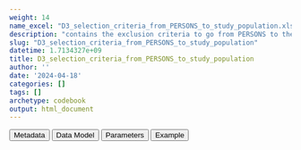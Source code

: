 ```yaml
---
weight: 14
name_excel: "D3_selection_criteria_from_PERSONS_to_study_population.xlsx"
description: "contains the exclusion criteria to go from PERSONS to the study population"
slug: "D3_selection_criteria_from_PERSONS_to_study_population"
datetime: 1.7134327e+09
title: D3_selection_criteria_from_PERSONS_to_study_population
author: ''
date: '2024-04-18'
categories: []
tags: []
archetype: codebook
output: html_document
---
```


<script src="/rmarkdown-libs/core-js/shim.min.js"></script>
<script src="/rmarkdown-libs/react/react.min.js"></script>
<script src="/rmarkdown-libs/react/react-dom.min.js"></script>
<script src="/rmarkdown-libs/reactwidget/react-tools.js"></script>
<script src="/rmarkdown-libs/htmlwidgets/htmlwidgets.js"></script>
<link href="/rmarkdown-libs/reactable/reactable.css" rel="stylesheet" />
<script src="/rmarkdown-libs/reactable-binding/reactable.js"></script>
<div class="tab">
<button class="tablinks" onclick="openCity(event, &#39;Metadata&#39;)" id="defaultOpen">Metadata</button>
<button class="tablinks" onclick="openCity(event, &#39;Data Model&#39;)">Data Model</button>
<button class="tablinks" onclick="openCity(event, &#39;Parameters&#39;)">Parameters</button>
<button class="tablinks" onclick="openCity(event, &#39;Example&#39;)">Example</button>
</div>
<div id="Metadata" class="tabcontent">
<div id="htmlwidget-1" class="reactable html-widget" style="width:auto;height:600px;"></div>
<script type="application/json" data-for="htmlwidget-1">{"x":{"tag":{"name":"Reactable","attribs":{"data":{"medatata_name":["Name of the dataset","Content of the dataset","Unit of observation","Dataset where the list of UoOs is fully listed and with 1 record per UoO","How many observations per UoO","Variables capturing the UoO","Primary key","Parameters",null,null,null,null,null,null,null,null,null,null,null,null],"metadata_content":["D3_selection_criteria_from_PERSONS_to_study_population","contains the exclusion criteria to go from PERSONS to the study population","a person in PERSON","PERSONS","1","person_id","person_id",null,null,null,null,null,null,null,null,null,null,null,null,null]},"columns":[{"id":"medatata_name","name":"medatata_name","type":"character"},{"id":"metadata_content","name":"metadata_content","type":"character"}],"sortable":false,"searchable":true,"pagination":false,"highlight":true,"bordered":true,"striped":true,"style":{"maxWidth":1800},"height":"600px","dataKey":"b061ac42494d36b92e2f2da50b84c73b"},"children":[]},"class":"reactR_markup"},"evals":[],"jsHooks":[]}</script>
</div>
<div id="Data Model" class="tabcontent">
<div id="htmlwidget-2" class="reactable html-widget" style="width:auto;height:600px;"></div>
<script type="application/json" data-for="htmlwidget-2">{"x":{"tag":{"name":"Reactable","attribs":{"data":{"VarName":["person_id","sex_or_date_of_birth_is_not_defined","birth_date_absurd","partial_date_of_death","no spells","all_spells_start_after_ending","no_spell_overlapping_the_study_period","no_spell_longer_than_365_days","all_spells_include_vax1_but_less_than_365_days_from_it","higher_doses_included_but_lower_doses_missing",null,null,null,null,null,null,null,null,null,null],"Description":["unique person identifier","in case some person has missing sex or date of birth","the birth date is before 1905","There is an infromation about year of death, but not month and day. This person needs to be excluded for this reason","person doesn't have any spells associated to him/her","all the spells start after ending","the person has no spell overlapping the study period by at least one day","there is no spell that both overlaps the study period andis longer than 365 days, or starts at birth","A person has a single spell which contains vax1 but the distace between vax1 and entry_spell_category is less than 365 days","There is a spell including the second vaccination that has a record of a dose > 1, but no dose 1, or a record of a dose > 2 and no dose 2, etc",null,null,null,null,null,null,null,null,null,null],"Format":["character","binary",null,"binary","binary","binary","binary","binary","binary","binary",null,null,null,null,null,null,null,null,null,null],"Vocabulary":["from CDM PERSONS","0 = both of them are present\r\n1 = birth date missing, sex missing or 'unknown'",null,"0 = no death or precise date of death\r\n1 = death with no day or month","0 = exists at least one spell for the person\r\n1 =otherwise","1 = all spells have entry_spell_category after exit_spell_category\r\n1 =otherwise","0 = there is at least one spell that overlaps the studty period (20th December 2020 - end of the study)\r\n1 = otherwise","0 = among the spells that overlap the study period, at least one is either starting at birth or is longer than 365 days\r\n1 = otherwise","1 = person has 1 spell with date_vax1 inside but has_vax1_before_365_days from D3_clean_spells is equal to 1\r\n0 = otherwise\r\n","0 = all the dates until the last available vaccine (2nd or 3rd) are recorded\r\n1 = otherwise",null,null,null,null,null,null,null,null,null,null],"Parameters":[null,null,null,null,null,null,null,null,null,null,null,null,null,null,null,null,null,null,null,null],"Notes and examples":["from PERSONS","note that sex = 'O' is ok could be non binary, 'undetermined' is possibly interssex","this criterion should not exclude too many people",null,null,null,"persons will be excluded if this variable is 1","note that persons having a spell overlapping the study period and starting at birth are not excluded by this criterion. persons will be excluded if this variable is 1",null,null,null,null,null,null,null,null,null,null,null,null],"Source tables and variables":["PERSONS/person_id",null,null,null,null,null,null,null,null,null,null,null,null,null,null,null,null,null,null,null],"Retrieved":["yes",null,null,null,null,null,null,null,null,null,null,null,null,null,null,null,null,null,null,null],"Calculated":[null,"yes","yes","yes","yes","yes","yes","yes","yes","yes",null,null,null,null,null,null,null,null,null,null],"Algorithm_id":[null,null,null,null,null,null,null,null,null,null,null,null,null,null,null,null,null,null,null,null],"Rule":[null,null,null,null,null,null,null,null,null,null,null,null,null,null,null,null,null,null,null,null]},"columns":[{"id":"VarName","name":"VarName","type":"character"},{"id":"Description","name":"Description","type":"character"},{"id":"Format","name":"Format","type":"character"},{"id":"Vocabulary","name":"Vocabulary","type":"character"},{"id":"Parameters","name":"Parameters","type":"logical"},{"id":"Notes and examples","name":"Notes and examples","type":"character"},{"id":"Source tables and variables","name":"Source tables and variables","type":"character"},{"id":"Retrieved","name":"Retrieved","type":"character"},{"id":"Calculated","name":"Calculated","type":"character"},{"id":"Algorithm_id","name":"Algorithm_id","type":"logical"},{"id":"Rule","name":"Rule","type":"logical"}],"sortable":false,"searchable":true,"pagination":false,"highlight":true,"bordered":true,"striped":true,"style":{"maxWidth":1800},"height":"600px","dataKey":"3d857d42a81af94f3c4f2e02c44699cd"},"children":[]},"class":"reactR_markup"},"evals":[],"jsHooks":[]}</script>
</div>
<div id="Parameters" class="tabcontent">
<div id="htmlwidget-3" class="reactable html-widget" style="width:auto;height:600px;"></div>
<script type="application/json" data-for="htmlwidget-3">{"x":{"tag":{"name":"Reactable","attribs":{"data":{"parameter in the variable name":[null,null,null,null,null,null,null,null,null,null,null,null,null,null,null,null,null,null,null,null],"values":[null,null,null,null,null,null,null,null,null,null,null,null,null,null,null,null,null,null,null,null],"name of macro":[null,null,null,null,null,null,null,null,null,null,null,null,null,null,null,null,null,null,null,null]},"columns":[{"id":"parameter in the variable name","name":"parameter in the variable name","type":"logical"},{"id":"values","name":"values","type":"logical"},{"id":"name of macro","name":"name of macro","type":"logical"}],"sortable":false,"searchable":true,"pagination":false,"highlight":true,"bordered":true,"striped":true,"style":{"maxWidth":1800},"height":"600px","dataKey":"f545894952d01490ab535e7af1d88bc2"},"children":[]},"class":"reactR_markup"},"evals":[],"jsHooks":[]}</script>
</div>
<div id="Example" class="tabcontent">
<div id="htmlwidget-4" class="reactable html-widget" style="width:auto;height:600px;"></div>
<script type="application/json" data-for="htmlwidget-4">{"x":{"tag":{"name":"Reactable","attribs":{"data":{"person_id":["P0001","P0002","P0003","P0004","P0005","P0006","P0007","P0008","P0009","P0010","P0011","P0012","P0013","P0014","P0015","P0016","P0017","P0018","P0019","P0020"],"sex_or_birth_date_is_not_defined":[0,0,0,0,0,0,0,0,0,0,0,0,0,0,0,0,0,0,0,0],"partial_date_of_death":[0,0,0,0,0,0,0,0,0,0,0,0,0,0,0,0,0,0,0,0],"birth_date_absurd":[0,0,0,0,0,0,0,0,0,0,0,1,0,0,0,0,0,0,0,0],"no_spells":[0,0,0,0,0,0,0,0,0,0,0,0,0,0,0,0,0,0,0,0],"all_spells_start_after_ending":[0,0,0,0,0,0,0,0,0,0,0,0,0,0,0,0,0,0,0,0],"no_spell_overlapping_the_study_period":[0,0,0,0,0,0,0,0,0,0,0,0,0,0,0,0,0,0,0,0],"no_spell_longer_than_365_days":[0,0,0,0,0,0,0,0,1,0,0,1,0,0,0,0,0,0,0,0],"all_spells_include_vax1_but_less_than_365_days_from_it":[0,0,0,0,0,0,0,0,0,0,0,0,0,0,0,0,0,0,0,0],"higher_doses_included_but_lower_doses_missing":[0,0,0,0,0,0,0,0,"NA",0,0,"NA",0,0,0,0,0,0,0,0],"spell_start_date":["2018-01-01T00:00:00Z","2018-10-29T00:00:00Z","2018-01-01T00:00:00Z","2018-01-01T00:00:00Z","2018-01-01T00:00:00Z","2019-12-06T00:00:00Z","2018-01-01T00:00:00Z","2018-01-01T00:00:00Z",null,"2018-01-01T00:00:00Z","2018-01-01T00:00:00Z",null,"2018-01-01T00:00:00Z","2018-01-01T00:00:00Z","2018-01-01T00:00:00Z","2018-01-01T00:00:00Z","2018-01-01T00:00:00Z","2018-01-01T00:00:00Z","2018-01-01T00:00:00Z","2018-01-01T00:00:00Z"],"study_entry_date":["2019-01-01T00:00:00Z","2019-10-29T00:00:00Z","2019-01-01T00:00:00Z","2019-01-01T00:00:00Z","2019-01-01T00:00:00Z","2020-12-05T00:00:00Z","2019-01-01T00:00:00Z","2019-01-01T00:00:00Z",null,"2019-01-01T00:00:00Z","2019-01-01T00:00:00Z",null,"2019-01-01T00:00:00Z","2019-01-01T00:00:00Z","2019-01-01T00:00:00Z","2019-01-01T00:00:00Z","2019-01-01T00:00:00Z","2019-01-01T00:00:00Z","2019-01-01T00:00:00Z","2019-01-01T00:00:00Z"],"study_exit_date":["2021-06-30T00:00:00Z","2021-06-02T00:00:00Z","2021-06-30T00:00:00Z","2021-06-30T00:00:00Z","2021-06-30T00:00:00Z","2021-06-30T00:00:00Z","2021-06-30T00:00:00Z","2021-06-30T00:00:00Z",null,"2021-06-30T00:00:00Z","2019-03-01T00:00:00Z",null,"2021-06-30T00:00:00Z","2021-06-30T00:00:00Z","2021-06-30T00:00:00Z","2021-06-30T00:00:00Z","2019-08-27T00:00:00Z","2021-06-30T00:00:00Z","2021-06-30T00:00:00Z","2021-06-30T00:00:00Z"]},"columns":[{"id":"person_id","name":"person_id","type":"character"},{"id":"sex_or_birth_date_is_not_defined","name":"sex_or_birth_date_is_not_defined","type":"numeric"},{"id":"partial_date_of_death","name":"partial_date_of_death","type":"numeric"},{"id":"birth_date_absurd","name":"birth_date_absurd","type":"numeric"},{"id":"no_spells","name":"no_spells","type":"numeric"},{"id":"all_spells_start_after_ending","name":"all_spells_start_after_ending","type":"numeric"},{"id":"no_spell_overlapping_the_study_period","name":"no_spell_overlapping_the_study_period","type":"numeric"},{"id":"no_spell_longer_than_365_days","name":"no_spell_longer_than_365_days","type":"numeric"},{"id":"all_spells_include_vax1_but_less_than_365_days_from_it","name":"all_spells_include_vax1_but_less_than_365_days_from_it","type":"numeric"},{"id":"higher_doses_included_but_lower_doses_missing","name":"higher_doses_included_but_lower_doses_missing","type":"numeric"},{"id":"spell_start_date","name":"spell_start_date","type":"Date"},{"id":"study_entry_date","name":"study_entry_date","type":"Date"},{"id":"study_exit_date","name":"study_exit_date","type":"Date"}],"sortable":false,"searchable":true,"pagination":false,"highlight":true,"bordered":true,"striped":true,"style":{"maxWidth":1800},"height":"600px","dataKey":"16dc067aa31c128248f0257cdc074c5b"},"children":[]},"class":"reactR_markup"},"evals":[],"jsHooks":[]}</script>
</div>
